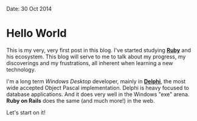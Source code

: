 Date: 30 Oct 2014

# Hello World

This is my very, very first post in this blog.
I've started studying [**Ruby**](www.ruby-lang.org/) and his ecosystem. This blog will serve to me to talk 
about my progress, my discoverings and my frustrations, all inherent when learning 
a new technology.

I'm a long term *Windows Desktop* developer, mainly in [**Delphi**](http://www.embarcadero.com/products/delphi), the most wide accepted Object Pascal implementation. Delphi is heavy focused to database applications. And it does very well in the Windows "exe" arena. **Ruby on Rails** does the same (and much more!) in the web. 

Let's start on it! 

